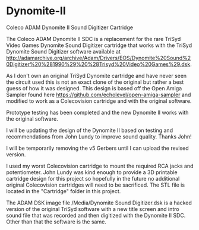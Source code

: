 # Dynomite-II
Coleco ADAM Dynomite II Sound Digitizer Cartridge

The Coleco ADAM Dynomite II SDC is a replacement for the rare TriSyd Video Games Dynomite Sound Digitizer cartridge that works with the TriSyd Dynomite Sound
Digitizer software available at http://adamarchive.org/archive/Adam/Drivers/EOS/Dynomite%20Sound%20Digitizer%20%281990%29%20%28Trisyd%20Video%20Games%29.dsk.

As I don't own an original TriSyd Dynomite cartridge and have never seen the circuit used this is not an exact clone of the original but rather a best guess
of how it was designed. This design is based off the Open Amiga Sampler found here https://github.com/echolevel/open-amiga-sampler and modified to work as a
Colecovision cartridge and with the original software.

Prototype testing has been completed and the new Dynomite II works with the original software.

I will be updating the design of the Dynomite II based on testing and recommendations from John Lundy to improve sound quality.  Thanks John!

I will be temporarily removing the v5 Gerbers until I can upload the revised version.

I used my worst Colecovision cartridge to mount the required RCA jacks and potentiometer. John Lundy was kind enough to provide a 3D printable cartridge
design for this project so hopefully in the future no additional original Colecovision cartridges will need to be sacrificed. The STL file is located in
the "Cartridge" folder in this project.

The ADAM DSK image file /Media/Dynomite Sound Digitizer.dsk is a hacked version of the original TriSyd software with a new title screen and intro sound file
that was recorded and then digitized with the Dynomite II SDC. Other than that the software is the same.
